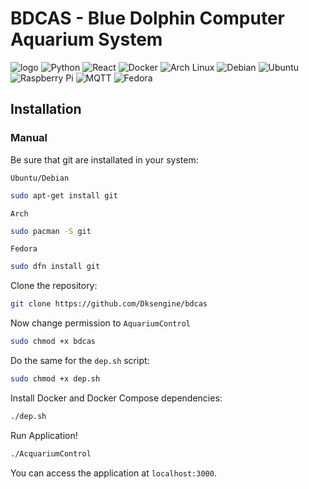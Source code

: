 # BDCAS - Blue Dolphin Computer Aquarium System
![logo]('Doc/logo.png') 
![Python](https://img.shields.io/badge/Python-3776AB?style=flat&logo=python&logoColor=white)
![React](https://img.shields.io/badge/React-61DAFB?style=flat&logo=react&logoColor=black)
![Docker](https://img.shields.io/badge/Docker-2496ED?style=flat&logo=docker&logoColor=white)
![Arch Linux](https://img.shields.io/badge/Arch%20Linux-1793D1?style=flat&logo=arch-linux&logoColor=white)
![Debian](https://img.shields.io/badge/Debian-A80030?style=flat&logo=debian&logoColor=white)
![Ubuntu](https://img.shields.io/badge/Ubuntu-E95420?style=flat&logo=ubuntu&logoColor=white)
![Raspberry Pi](https://img.shields.io/badge/Raspberry%20Pi-A22846?style=flat&logo=raspberry-pi&logoColor=white)
![MQTT](https://img.shields.io/badge/MQTT-00B5E2?style=flat&logo=mqtt&logoColor=white)
![Fedora](https://img.shields.io/badge/Fedora-294172?style=flat&logo=fedora&logoColor=white)

## Installation

### Manual

Be sure that git are installated in your system:

`Ubuntu/Debian`
```bash
sudo apt-get install git
```

`Arch`
```bash
sudo pacman -S git
```

`Fedora`
```bash
sudo dfn install git
```

Clone the repository:

```bash
git clone https://github.com/Dksengine/bdcas
```

Now change permission to `AquariumControl`

```bash
sudo chmod +x bdcas
```

Do the same for the `dep.sh` script:

```bash
sudo chmod +x dep.sh
```

Install Docker and Docker Compose dependencies:
```bash
./dep.sh
```

Run Application!

```bash
./AcquariumControl
```

You can access the application at `localhost:3000`.

